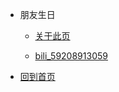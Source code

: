 -   朋友生日
    
    -   [关于此页](birthday/)

    -   [bili_59208913059](birthday/bili_59208913059.md "生日快乐！bili_59208913059")

-   [回到首页](/)
